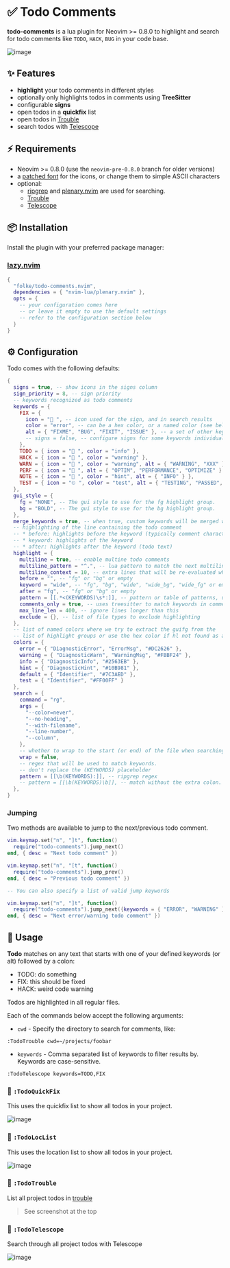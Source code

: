 # ✅ Todo Comments

**todo-comments** is a lua plugin for Neovim >= 0.8.0 to highlight and search for todo comments like
`TODO`, `HACK`, `BUG` in your code base.

![image](https://user-images.githubusercontent.com/292349/118135272-ad21e980-b3b7-11eb-881c-e45a4a3d6192.png)

## ✨ Features

- **highlight** your todo comments in different styles
- optionally only highlights todos in comments using **TreeSitter**
- configurable **signs**
- open todos in a **quickfix** list
- open todos in [Trouble](https://github.com/folke/trouble.nvim)
- search todos with [Telescope](https://github.com/nvim-telescope/telescope.nvim)

## ⚡️ Requirements

- Neovim >= 0.8.0 (use the `neovim-pre-0.8.0` branch for older versions)
- a [patched font](https://www.nerdfonts.com/) for the icons, or change them to simple ASCII characters
- optional:
  - [ripgrep](https://github.com/BurntSushi/ripgrep) and [plenary.nvim](https://github.com/nvim-lua/plenary.nvim) are used for searching.
  - [Trouble](https://github.com/folke/trouble.nvim)
  - [Telescope](https://github.com/nvim-telescope/telescope.nvim)

## 📦 Installation

Install the plugin with your preferred package manager:

### [lazy.nvim](https://github.com/folke/lazy.nvim)

```lua
{
  "folke/todo-comments.nvim",
  dependencies = { "nvim-lua/plenary.nvim" },
  opts = {
    -- your configuration comes here
    -- or leave it empty to use the default settings
    -- refer to the configuration section below
  }
}
```

## ⚙️ Configuration

Todo comes with the following defaults:

```lua
{
  signs = true, -- show icons in the signs column
  sign_priority = 8, -- sign priority
  -- keywords recognized as todo comments
  keywords = {
    FIX = {
      icon = " ", -- icon used for the sign, and in search results
      color = "error", -- can be a hex color, or a named color (see below)
      alt = { "FIXME", "BUG", "FIXIT", "ISSUE" }, -- a set of other keywords that all map to this FIX keywords
      -- signs = false, -- configure signs for some keywords individually
    },
    TODO = { icon = " ", color = "info" },
    HACK = { icon = " ", color = "warning" },
    WARN = { icon = " ", color = "warning", alt = { "WARNING", "XXX" } },
    PERF = { icon = " ", alt = { "OPTIM", "PERFORMANCE", "OPTIMIZE" } },
    NOTE = { icon = " ", color = "hint", alt = { "INFO" } },
    TEST = { icon = "⏲ ", color = "test", alt = { "TESTING", "PASSED", "FAILED" } },
  },
  gui_style = {
    fg = "NONE", -- The gui style to use for the fg highlight group.
    bg = "BOLD", -- The gui style to use for the bg highlight group.
  },
  merge_keywords = true, -- when true, custom keywords will be merged with the defaults
  -- highlighting of the line containing the todo comment
  -- * before: highlights before the keyword (typically comment characters)
  -- * keyword: highlights of the keyword
  -- * after: highlights after the keyword (todo text)
  highlight = {
    multiline = true, -- enable multine todo comments
    multiline_pattern = "^.", -- lua pattern to match the next multiline from the start of the matched keyword
    multiline_context = 10, -- extra lines that will be re-evaluated when changing a line
    before = "", -- "fg" or "bg" or empty
    keyword = "wide", -- "fg", "bg", "wide", "wide_bg", "wide_fg" or empty. (wide and wide_bg is the same as bg, but will also highlight surrounding characters, wide_fg acts accordingly but with fg)
    after = "fg", -- "fg" or "bg" or empty
    pattern = [[.*<(KEYWORDS)\s*:]], -- pattern or table of patterns, used for highlighting (vim regex)
    comments_only = true, -- uses treesitter to match keywords in comments only
    max_line_len = 400, -- ignore lines longer than this
    exclude = {}, -- list of file types to exclude highlighting
  },
  -- list of named colors where we try to extract the guifg from the
  -- list of highlight groups or use the hex color if hl not found as a fallback
  colors = {
    error = { "DiagnosticError", "ErrorMsg", "#DC2626" },
    warning = { "DiagnosticWarn", "WarningMsg", "#FBBF24" },
    info = { "DiagnosticInfo", "#2563EB" },
    hint = { "DiagnosticHint", "#10B981" },
    default = { "Identifier", "#7C3AED" },
    test = { "Identifier", "#FF00FF" }
  },
  search = {
    command = "rg",
    args = {
      "--color=never",
      "--no-heading",
      "--with-filename",
      "--line-number",
      "--column",
    },
    -- whether to wrap to the start (or end) of the file when searching
    wrap = false,
    -- regex that will be used to match keywords.
    -- don't replace the (KEYWORDS) placeholder
    pattern = [[\b(KEYWORDS):]], -- ripgrep regex
    -- pattern = [[\b(KEYWORDS)\b]], -- match without the extra colon. You'll likely get false positives
  },
}

```

### Jumping

Two methods are available to jump to the next/previous todo comment.

```lua
vim.keymap.set("n", "]t", function()
  require("todo-comments").jump_next()
end, { desc = "Next todo comment" })

vim.keymap.set("n", "[t", function()
  require("todo-comments").jump_prev()
end, { desc = "Previous todo comment" })

-- You can also specify a list of valid jump keywords

vim.keymap.set("n", "]t", function()
  require("todo-comments").jump_next({keywords = { "ERROR", "WARNING" }})
end, { desc = "Next error/warning todo comment" })

```

## 🚀 Usage

**Todo** matches on any text that starts with one of your defined keywords (or alt) followed by a colon:

- TODO: do something
- FIX: this should be fixed
- HACK: weird code warning

Todos are highlighted in all regular files.

Each of the commands below accept the following arguments:

- `cwd` - Specify the directory to search for comments, like:

```vim
:TodoTrouble cwd=~/projects/foobar
```

- `keywords` - Comma separated list of keywords to filter results by. Keywords are case-sensitive.

```vim
:TodoTelescope keywords=TODO,FIX
```

### 🔎 `:TodoQuickFix`

This uses the quickfix list to show all todos in your project.

![image](https://user-images.githubusercontent.com/292349/118135332-bf9c2300-b3b7-11eb-9a40-1307feb27c44.png)

### 🔎 `:TodoLocList`

This uses the location list to show all todos in your project.

![image](https://user-images.githubusercontent.com/292349/118135332-bf9c2300-b3b7-11eb-9a40-1307feb27c44.png)

### 🚦 `:TodoTrouble`

List all project todos in [trouble](https://github.com/folke/trouble.nvim)

> See screenshot at the top

### 🔭 `:TodoTelescope`

Search through all project todos with Telescope

![image](https://user-images.githubusercontent.com/292349/118135371-ccb91200-b3b7-11eb-9002-66af3b683cf0.png)

<!-- markdownlint-disable-file MD033 -->
<!-- markdownlint-configure-file { "MD013": { "line_length": 120 } } -->
<!-- markdownlint-configure-file { "MD004": { "style": "sublist" } } -->
